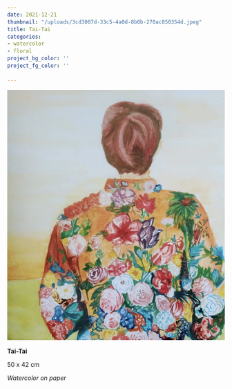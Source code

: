 ```yaml
---
date: 2021-12-21
thumbnail: "/uploads/3cd3007d-33c5-4a0d-8b0b-270ac850354d.jpeg"
title: Tai-Tai
categories:
- watercolor
- floral
project_bg_color: ''
project_fg_color: ''

---
```

![](/uploads/3cd3007d-33c5-4a0d-8b0b-270ac850354d.jpeg)

**Tai-Tai**

50 x 42 cm

_Watercolor on paper_